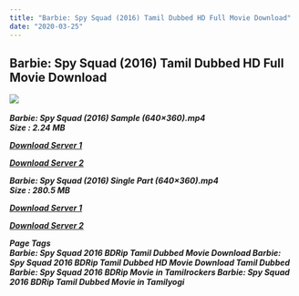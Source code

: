 ```yaml
---
title: "Barbie: Spy Squad (2016) Tamil Dubbed HD Full Movie Download"
date: "2020-03-25"
---
```


## Barbie: Spy Squad (2016) Tamil Dubbed HD Full Movie Download

![](https://images.moviebuff.com/e1955429-fb48-4491-8cd6-3a05554ebd93?w=1000) 

 _**Barbie: Spy Squad (2016) Sample (640×360).mp4  
Size : 2.24 MB**_

[_**Download Server 1**_](http://p1.wetransfer.vip/files/Tamil{fd620c6e78cfff08ebfb4d2d3131a235617ba7e0206610644c5f25f325d4dc51}20Dubbed{fd620c6e78cfff08ebfb4d2d3131a235617ba7e0206610644c5f25f325d4dc51}20Movies/Tamil{fd620c6e78cfff08ebfb4d2d3131a235617ba7e0206610644c5f25f325d4dc51}20Recent{fd620c6e78cfff08ebfb4d2d3131a235617ba7e0206610644c5f25f325d4dc51}20Dubbed{fd620c6e78cfff08ebfb4d2d3131a235617ba7e0206610644c5f25f325d4dc51}20Movies/Barbie:{fd620c6e78cfff08ebfb4d2d3131a235617ba7e0206610644c5f25f325d4dc51}20Spy{fd620c6e78cfff08ebfb4d2d3131a235617ba7e0206610644c5f25f325d4dc51}20Squad{fd620c6e78cfff08ebfb4d2d3131a235617ba7e0206610644c5f25f325d4dc51}20(2016)/Barbie:{fd620c6e78cfff08ebfb4d2d3131a235617ba7e0206610644c5f25f325d4dc51}20Spy{fd620c6e78cfff08ebfb4d2d3131a235617ba7e0206610644c5f25f325d4dc51}20Squad{fd620c6e78cfff08ebfb4d2d3131a235617ba7e0206610644c5f25f325d4dc51}20(2016){fd620c6e78cfff08ebfb4d2d3131a235617ba7e0206610644c5f25f325d4dc51}20BDRip/Barbie:{fd620c6e78cfff08ebfb4d2d3131a235617ba7e0206610644c5f25f325d4dc51}20Spy{fd620c6e78cfff08ebfb4d2d3131a235617ba7e0206610644c5f25f325d4dc51}20Squad{fd620c6e78cfff08ebfb4d2d3131a235617ba7e0206610644c5f25f325d4dc51}20(2016){fd620c6e78cfff08ebfb4d2d3131a235617ba7e0206610644c5f25f325d4dc51}20Sample{fd620c6e78cfff08ebfb4d2d3131a235617ba7e0206610644c5f25f325d4dc51}20(640x360).mp4)

[_**Download Server 2**_](http://p1.wetransfer.vip/files/Tamil{fd620c6e78cfff08ebfb4d2d3131a235617ba7e0206610644c5f25f325d4dc51}20Dubbed{fd620c6e78cfff08ebfb4d2d3131a235617ba7e0206610644c5f25f325d4dc51}20Movies/Tamil{fd620c6e78cfff08ebfb4d2d3131a235617ba7e0206610644c5f25f325d4dc51}20Recent{fd620c6e78cfff08ebfb4d2d3131a235617ba7e0206610644c5f25f325d4dc51}20Dubbed{fd620c6e78cfff08ebfb4d2d3131a235617ba7e0206610644c5f25f325d4dc51}20Movies/Barbie:{fd620c6e78cfff08ebfb4d2d3131a235617ba7e0206610644c5f25f325d4dc51}20Spy{fd620c6e78cfff08ebfb4d2d3131a235617ba7e0206610644c5f25f325d4dc51}20Squad{fd620c6e78cfff08ebfb4d2d3131a235617ba7e0206610644c5f25f325d4dc51}20(2016)/Barbie:{fd620c6e78cfff08ebfb4d2d3131a235617ba7e0206610644c5f25f325d4dc51}20Spy{fd620c6e78cfff08ebfb4d2d3131a235617ba7e0206610644c5f25f325d4dc51}20Squad{fd620c6e78cfff08ebfb4d2d3131a235617ba7e0206610644c5f25f325d4dc51}20(2016){fd620c6e78cfff08ebfb4d2d3131a235617ba7e0206610644c5f25f325d4dc51}20BDRip/Barbie:{fd620c6e78cfff08ebfb4d2d3131a235617ba7e0206610644c5f25f325d4dc51}20Spy{fd620c6e78cfff08ebfb4d2d3131a235617ba7e0206610644c5f25f325d4dc51}20Squad{fd620c6e78cfff08ebfb4d2d3131a235617ba7e0206610644c5f25f325d4dc51}20(2016){fd620c6e78cfff08ebfb4d2d3131a235617ba7e0206610644c5f25f325d4dc51}20Sample{fd620c6e78cfff08ebfb4d2d3131a235617ba7e0206610644c5f25f325d4dc51}20(640x360).mp4)

_**Barbie: Spy Squad (2016) Single Part (640×360).mp4  
Size : 280.5 MB**_

[_**Download Server 1**_](http://p1.wetransfer.vip/files/Tamil{fd620c6e78cfff08ebfb4d2d3131a235617ba7e0206610644c5f25f325d4dc51}20Dubbed{fd620c6e78cfff08ebfb4d2d3131a235617ba7e0206610644c5f25f325d4dc51}20Movies/Tamil{fd620c6e78cfff08ebfb4d2d3131a235617ba7e0206610644c5f25f325d4dc51}20Recent{fd620c6e78cfff08ebfb4d2d3131a235617ba7e0206610644c5f25f325d4dc51}20Dubbed{fd620c6e78cfff08ebfb4d2d3131a235617ba7e0206610644c5f25f325d4dc51}20Movies/Barbie:{fd620c6e78cfff08ebfb4d2d3131a235617ba7e0206610644c5f25f325d4dc51}20Spy{fd620c6e78cfff08ebfb4d2d3131a235617ba7e0206610644c5f25f325d4dc51}20Squad{fd620c6e78cfff08ebfb4d2d3131a235617ba7e0206610644c5f25f325d4dc51}20(2016)/Barbie:{fd620c6e78cfff08ebfb4d2d3131a235617ba7e0206610644c5f25f325d4dc51}20Spy{fd620c6e78cfff08ebfb4d2d3131a235617ba7e0206610644c5f25f325d4dc51}20Squad{fd620c6e78cfff08ebfb4d2d3131a235617ba7e0206610644c5f25f325d4dc51}20(2016){fd620c6e78cfff08ebfb4d2d3131a235617ba7e0206610644c5f25f325d4dc51}20BDRip/Barbie:{fd620c6e78cfff08ebfb4d2d3131a235617ba7e0206610644c5f25f325d4dc51}20Spy{fd620c6e78cfff08ebfb4d2d3131a235617ba7e0206610644c5f25f325d4dc51}20Squad{fd620c6e78cfff08ebfb4d2d3131a235617ba7e0206610644c5f25f325d4dc51}20(2016){fd620c6e78cfff08ebfb4d2d3131a235617ba7e0206610644c5f25f325d4dc51}20Single{fd620c6e78cfff08ebfb4d2d3131a235617ba7e0206610644c5f25f325d4dc51}20Part{fd620c6e78cfff08ebfb4d2d3131a235617ba7e0206610644c5f25f325d4dc51}20(640x360).mp4)

[_**Download Server 2**_](http://p1.wetransfer.vip/files/Tamil{fd620c6e78cfff08ebfb4d2d3131a235617ba7e0206610644c5f25f325d4dc51}20Dubbed{fd620c6e78cfff08ebfb4d2d3131a235617ba7e0206610644c5f25f325d4dc51}20Movies/Tamil{fd620c6e78cfff08ebfb4d2d3131a235617ba7e0206610644c5f25f325d4dc51}20Recent{fd620c6e78cfff08ebfb4d2d3131a235617ba7e0206610644c5f25f325d4dc51}20Dubbed{fd620c6e78cfff08ebfb4d2d3131a235617ba7e0206610644c5f25f325d4dc51}20Movies/Barbie:{fd620c6e78cfff08ebfb4d2d3131a235617ba7e0206610644c5f25f325d4dc51}20Spy{fd620c6e78cfff08ebfb4d2d3131a235617ba7e0206610644c5f25f325d4dc51}20Squad{fd620c6e78cfff08ebfb4d2d3131a235617ba7e0206610644c5f25f325d4dc51}20(2016)/Barbie:{fd620c6e78cfff08ebfb4d2d3131a235617ba7e0206610644c5f25f325d4dc51}20Spy{fd620c6e78cfff08ebfb4d2d3131a235617ba7e0206610644c5f25f325d4dc51}20Squad{fd620c6e78cfff08ebfb4d2d3131a235617ba7e0206610644c5f25f325d4dc51}20(2016){fd620c6e78cfff08ebfb4d2d3131a235617ba7e0206610644c5f25f325d4dc51}20BDRip/Barbie:{fd620c6e78cfff08ebfb4d2d3131a235617ba7e0206610644c5f25f325d4dc51}20Spy{fd620c6e78cfff08ebfb4d2d3131a235617ba7e0206610644c5f25f325d4dc51}20Squad{fd620c6e78cfff08ebfb4d2d3131a235617ba7e0206610644c5f25f325d4dc51}20(2016){fd620c6e78cfff08ebfb4d2d3131a235617ba7e0206610644c5f25f325d4dc51}20Single{fd620c6e78cfff08ebfb4d2d3131a235617ba7e0206610644c5f25f325d4dc51}20Part{fd620c6e78cfff08ebfb4d2d3131a235617ba7e0206610644c5f25f325d4dc51}20(640x360).mp4)

_**Page Tags  
Barbie: Spy Squad 2016 BDRip Tamil Dubbed Movie Download Barbie: Spy Squad 2016 BDRip Tamil Dubbed HD Movie Download Tamil Dubbed Barbie: Spy Squad 2016 BDRip Movie in Tamilrockers Barbie: Spy Squad 2016 BDRip Tamil Dubbed Movie in Tamilyogi**_
